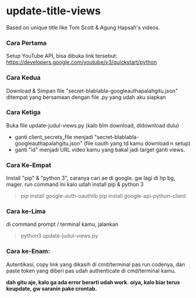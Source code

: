 # update-title-views
Based on unique title like Tom Scott &amp; Agung Hapsah's videos.

### Cara Pertama 
Setup YouTube API, bisa dibuka link tersebut: https://developers.google.com/youtube/v3/quickstart/python

### Cara Kedua
Download & Simpan file "secret-blablabla-googleauthapalahgitu.json" ditempat yang bersamaan dengan file .py yang udah aku siapkan

### Cara Ketiga
Buka file update-judul-views.py (kalo blm download, didownload dulu)
* ganti client_secrets_file menjadi  "secret-blablabla-googleauthapalahgitu.json" (file oauth yang td kamu download n setup)
* ganti "id" menjadi URL video kamu yang bakal jadi target ganti views. 

### Cara Ke-Empat
Install "pip" & "python 3", caranya cari ae di google. gw lagi di hp bg, mager.
run command ini kalo udah install pip & python 3

> pip install google-auth-oauthlib
> pip install google-api-python-client

### Cara ke-Lima
di command prompt / terminal kamu, jalankan
> python3 update-judul-views.py

### Cara ke-Enam: 
Autentikasi, copy link yang dikasih di cmd/terminal pas run codenya, dan paste token yang diberi pas udah authenticate di cmd/terminal kamu.

**dah gitu aje, kalo ga ada error berarti udah work.**
**oiya, kalo biar terus keupdate, gw saranin pake crontab.**
